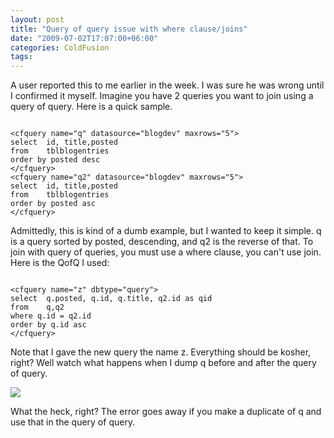 ```yaml
---
layout: post
title: "Query of query issue with where clause/joins"
date: "2009-07-02T17:07:00+06:00"
categories: ColdFusion 
tags: 
---
```


A user reported this to me earlier in the week. I was sure he was wrong until I confirmed it myself. Imagine you have 2 queries you want to join using a query of query. Here is a quick sample.
<!--more-->
<p>
<code>
&lt;cfquery name="q" datasource="blogdev" maxrows="5"&gt;
select	id, title,posted
from	tblblogentries
order by posted desc
&lt;/cfquery&gt;
&lt;cfquery name="q2" datasource="blogdev" maxrows="5"&gt;
select	id, title,posted
from	tblblogentries
order by posted asc
&lt;/cfquery&gt;
</code>
<p>
Admittedly, this is kind of a dumb example, but I wanted to keep it simple. q is a query sorted by posted, descending, and q2 is the reverse of that. To join with query of queries, you must use a where clause, you can't use join. Here is the QofQ I used:
<p>
<code>
&lt;cfquery name="z" dbtype="query"&gt;
select	q.posted, q.id, q.title, q2.id as qid
from	q,q2
where q.id = q2.id
order by q.id asc
&lt;/cfquery&gt;
</code>
<p>
Note that I gave the new query the name z. Everything should be kosher, right? Well watch what happens when I dump q before and after the query of query.
<p>
<img src="https://static.raymondcamden.com/images//Picture 169.png">
<p>
What the heck, right? The error goes away if you make a duplicate of q and use that in the query of query.